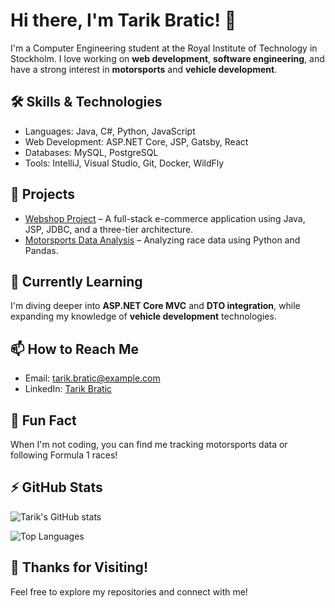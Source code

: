 # Hi there, I'm Tarik Bratic! 👋
I'm a Computer Engineering student at the Royal Institute of Technology in Stockholm. I love working on **web development**, **software engineering**, and have a strong interest in **motorsports** and **vehicle development**.

## 🛠 Skills & Technologies
- Languages: Java, C#, Python, JavaScript
- Web Development: ASP.NET Core, JSP, Gatsby, React
- Databases: MySQL, PostgreSQL
- Tools: IntelliJ, Visual Studio, Git, Docker, WildFly

## 🔭 Projects
- [Webshop Project](https://github.com/yourusername/webshop) – A full-stack e-commerce application using Java, JSP, JDBC, and a three-tier architecture.
- [Motorsports Data Analysis](https://github.com/yourusername/motorsports-analysis) – Analyzing race data using Python and Pandas.

## 🌱 Currently Learning
I'm diving deeper into **ASP.NET Core MVC** and **DTO integration**, while expanding my knowledge of **vehicle development** technologies.

## 📫 How to Reach Me
- Email: tarik.bratic@example.com
- LinkedIn: [Tarik Bratic](https://linkedin.com/in/yourprofile)

## 🎯 Fun Fact
When I'm not coding, you can find me tracking motorsports data or following Formula 1 races!

## ⚡ GitHub Stats
![Tarik's GitHub stats](https://github-readme-stats.vercel.app/api?username=yourusername&show_icons=true&theme=radical)

![Top Languages](https://github-readme-stats.vercel.app/api/top-langs/?username=yourusername&layout=compact&theme=radical)

## 🙏 Thanks for Visiting!
Feel free to explore my repositories and connect with me!


<!--
**tarik-bratic/tarik-bratic** is a ✨ _special_ ✨ repository because its `README.md` (this file) appears on your GitHub profile.

Here are some ideas to get you started:

- 🔭 I’m currently working on ...
- 🌱 I’m currently learning ...
- 👯 I’m looking to collaborate on ...
- 🤔 I’m looking for help with ...
- 💬 Ask me about ...
- 📫 How to reach me: ...
- 😄 Pronouns: ...
- ⚡ Fun fact: ...
-->
